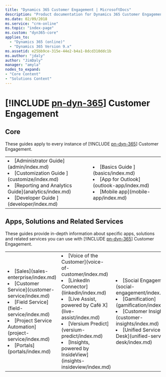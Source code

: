 ```yaml
---
title: "Dynamics 365 Customer Engagement | MicrosoftDocs"
description: "Product documentation for Dynamics 365 Customer Engagement apps and services. Formerly known as Dynamics CRM."
ms.date: 02/09/2018
ms.service: "crm-online"
ms.topic: "index-page"
ms.custom: "dyn365-core"
applies_to: 
  - "Dynamics 365 (online)"
  - "Dynamics 365 Version 9.x"
ms.assetid: e25bb9ce-315e-44e2-b4a1-8dcd310ddc1b
ms.author: "jdaly"
author: "JimDaly"
manager: "amyla"
nodes_to_expand:
- "Core Content"
- "Solutions Content"
---
```


# [!INCLUDE [pn-dyn-365](includes/pn-dyn-365.md)] Customer Engagement 

## Core

These guides apply to every instance of [!INCLUDE [pn-dyn-365](includes/pn-dyn-365.md)] Customer Engagement.

<table>
<tr>
<td>
<li>[Administrator Guide](admin/index.md)</li>
<li>[Customization Guide ](customize/index.md)</li>
<li>[Reporting and Analytics Guide](analytics/index.md)</li>
<li>[Developer Guide ](developer/index.md)</li>
</td>
<td>
<li>[Basics Guide ](basics/index.md)</li>
<li>[App for Outlook](outlook-app/index.md)</li>
<li>[Mobile app](mobile-app/index.md)</li>
</td>
</tr>
</table>

## Apps, Solutions and Related Services

These guides provide in-depth information about specific apps, solutions and related services you can use with [!INCLUDE [pn-dyn-365](includes/pn-dyn-365.md)] Customer Engagement.

<table>
<tr>
<td>
<li>[Sales](sales-enterprise/index.md)</li>
<li>[Customer Service](customer-service/index.md)</li>
<!-- <li>[Marketing](marketing/index.md)</li> -->
<li>[Field Service](field-service/index.md)</li>
<li>[Project Service Automation](project-service/index.md)</li>
<li>[Portals](portals/index.md)</li>
</td>
<td>
<li>[Voice of the Customer](voice-of-customer/index.md)</li>
<li>[LinkedIn Connector](linkedin/index.md)</li>
<li>[Live Assist, powered by Café X](live-assist/index.md)</li>
<li>[Versium Predict](versium-predict/index.md)</li>
<li>[Insights, powered by InsideView](insights-insideview/index.md)</li>
</td>
<td>
<li>[Social Engagement](social-engagement/index.md)</li>
<li>[Gamification](gamification/index.md)</li>
<li>[Customer Insights](customer-insights/index.md)</li>
<li>[Unified Service Desk](unified-service-desk/index.md)</li>
</td>
</tr>
</table>

